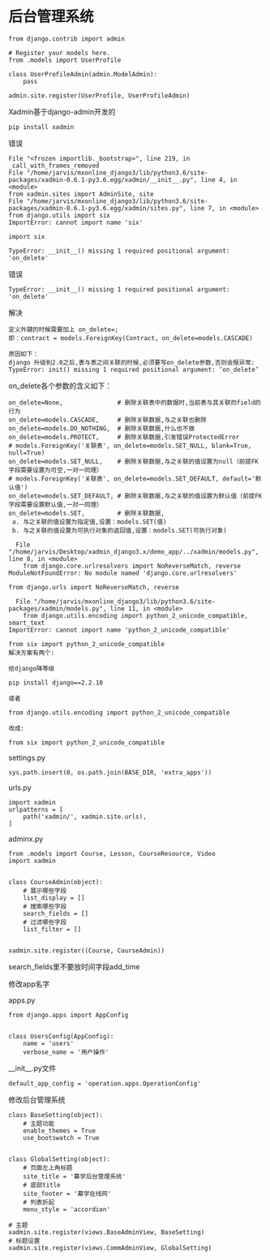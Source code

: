 # 后台管理系统





```
from django.contrib import admin

# Register your models here.
from .models import UserProfile

class UserProfileAdmin(admin.ModelAdmin):
    pass

admin.site.register(UserProfile, UserProfileAdmin)
```



Xadmin基于django-admin开发的

```
pip install xadmin
```



错误

```
File "<frozen importlib._bootstrap>", line 219, in _call_with_frames_removed
File "/home/jarvis/mxonline_django3/lib/python3.6/site-packages/xadmin-0.6.1-py3.6.egg/xadmin/__init__.py", line 4, in <module>
from xadmin.sites import AdminSite, site
File "/home/jarvis/mxonline_django3/lib/python3.6/site-packages/xadmin-0.6.1-py3.6.egg/xadmin/sites.py", line 7, in <module>
from django.utils import six
ImportError: cannot import name 'six'

```

```
import six
```



```
TypeError: __init__() missing 1 required positional argument: 'on_delete'
```



错误

```
TypeError: __init__() missing 1 required positional argument: 'on_delete'
```

解决

```
定义外键的时候需要加上 on_delete=;
即：contract = models.ForeignKey(Contract, on_delete=models.CASCADE)

原因如下：
django 升级到2.0之后,表与表之间关联的时候,必须要写on_delete参数,否则会报异常:
TypeError: init() missing 1 required positional argument: ‘on_delete’
```

on_delete各个参数的含义如下：

	on_delete=None,               # 删除关联表中的数据时,当前表与其关联的field的行为
	on_delete=models.CASCADE,     # 删除关联数据,与之关联也删除
	on_delete=models.DO_NOTHING,  # 删除关联数据,什么也不做
	on_delete=models.PROTECT,     # 删除关联数据,引发错误ProtectedError
	# models.ForeignKey('关联表', on_delete=models.SET_NULL, blank=True, null=True)
	on_delete=models.SET_NULL,    # 删除关联数据,与之关联的值设置为null（前提FK字段需要设置为可空,一对一同理）
	# models.ForeignKey('关联表', on_delete=models.SET_DEFAULT, default='默认值')
	on_delete=models.SET_DEFAULT, # 删除关联数据,与之关联的值设置为默认值（前提FK字段需要设置默认值,一对一同理）
	on_delete=models.SET,         # 删除关联数据,
	 a. 与之关联的值设置为指定值,设置：models.SET(值)
	 b. 与之关联的值设置为可执行对象的返回值,设置：models.SET(可执行对象)




```
  File "/home/jarvis/Desktop/xadmin_django3.x/demo_app/../xadmin/models.py", line 8, in <module>
    from django.core.urlresolvers import NoReverseMatch, reverse
ModuleNotFoundError: No module named 'django.core.urlresolvers'
```

```
from django.urls import NoReverseMatch, reverse
```



```
  File "/home/jarvis/mxonline_django3/lib/python3.6/site-packages/xadmin/models.py", line 11, in <module>
    from django.utils.encoding import python_2_unicode_compatible, smart_text
ImportError: cannot import name 'python_2_unicode_compatible'

```

```
from six import python_2_unicode_compatible
解决方案有两个:

给django降等级

pip install django==2.2.10

或者

from django.utils.encoding import python_2_unicode_compatible

改成:

from six import python_2_unicode_compatible
```



settings.py

```
sys.path.insert(0, os.path.join(BASE_DIR, 'extra_apps'))
```



urls.py

```
import xadmin
urlpatterns = [
    path('xadmin/', xadmin.site.urls),
]
```



adminx.py

```
from .models import Course, Lesson, CourseResource, Video
import xadmin


class CourseAdmin(object):
    # 展示哪些字段
    list_display = []
    # 搜索哪些字段
    search_fields = []
    # 过滤哪些字段
    list_filter = []


xadmin.site.register((Course, CourseAdmin))
```



search_fields里不要放时间字段add_time





修改app名字

apps.py

```
from django.apps import AppConfig


class UsersConfig(AppConfig):
    name = 'users'
    verbose_name = '用户操作'
```

\_\_init_\_\.py文件

```
default_app_config = 'operation.apps.OperationConfig'
```





修改后台管理系统

```
class BaseSetting(object):
    # 主题功能
    enable_themes = True
    use_bootswatch = True


class GlobalSetting(object):
    # 页面左上角标题
    site_title = '幕学后台管理系统'
    # 底部title
    site_footer = '幕学在线网'
    # 列表折起
    menu_style = 'accordion'
    
# 主题
xadmin.site.register(views.BaseAdminView, BaseSetting)
# 标题设置
xadmin.site.register(views.CommAdminView, GlobalSetting)
```

